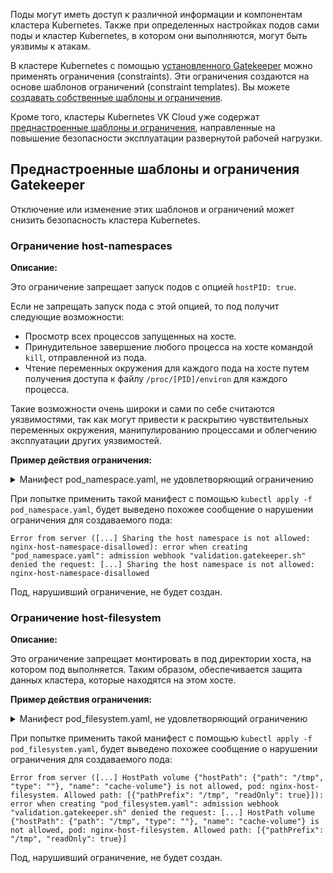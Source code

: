 Поды могут иметь доступ к различной информации и компонентам кластера Kubernetes. Также при определенных настройках подов сами поды и кластер Kubernetes, в котором они выполняются, могут быть уязвимы к атакам.

В кластере Kubernetes с помощью [установленного Gatekeeper](../k8s-addons/k8s-gatekeeper/k8s-opa) можно применять ограничения (constraints). Эти ограничения создаются на основе шаблонов ограничений (constraint templates). Вы можете [создавать собственные шаблоны и ограничения](../k8s-addons/k8s-gatekeeper/k8s-policy).

Кроме того, кластеры Kubernetes VK Cloud уже содержат [преднастроенные шаблоны и ограничения](#prednastroennye-shablony-i-ogranicheniya-gatekeeper), направленные на повышение безопасности эксплуатации развернутой рабочей нагрузки.

## Преднастроенные шаблоны и ограничения Gatekeeper

<warn>

Отключение или изменение этих шаблонов и ограничений может снизить безопасность кластера Kubernetes.

</warn>

### Ограничение host-namespaces

**Описание:**

Это ограничение запрещает запуск подов с опцией `hostPID: true`.

Если не запрещать запуск пода с этой опцией, то под получит следующие возможности:

- Просмотр всех процессов запущенных на хосте.
- Принудительное завершение любого процесса на хосте командой `kill`, отправленной из пода.
- Чтение переменных окружения для каждого пода на хосте путем получения доступа к файлу `/proc/[PID]/environ` для каждого процесса.

Такие возможности очень широки и сами по себе считаются уязвимостями, так как могут привести к раскрытию чувствительных переменных окружения, манипулированию процессами и облегчению эксплуатации других уязвимостей.

**Пример действия ограничения:**

<details>
<summary>Манифест pod_namespace.yaml, не удовлетворяющий ограничению</summary>

<!-- prettier-ignore -->
```yaml
apiVersion: v1
kind: Pod
metadata:
  name: nginx-host-namespace-disallowed
  labels:
    app: nginx-host-namespace
spec:
  hostPID: true
  hostIPC: true
  containers:
    - name: nginx
      image: nginx
```

</details>

При попытке применить такой манифест с помощью `kubectl apply -f pod_namespace.yaml`, будет выведено похожее сообщение о нарушении ограничения для создаваемого пода:

```text
Error from server ([...] Sharing the host namespace is not allowed: nginx-host-namespace-disallowed): error when creating "pod_namespace.yaml": admission webhook "validation.gatekeeper.sh" denied the request: [...] Sharing the host namespace is not allowed: nginx-host-namespace-disallowed
```

Под, нарушивший ограничение, не будет создан.

### Ограничение host-filesystem

**Описание:**

Это ограничение запрещает монтировать в под директории хоста, на котором под выполняется. Таким образом, обеспечивается защита данных кластера, которые находятся на этом хосте.

**Пример действия ограничения:**

<details>
<summary>Манифест pod_filesystem.yaml, не удовлетворяющий ограничению</summary>

<!-- prettier-ignore -->
```yaml
apiVersion: v1
kind: Pod
metadata:
  name: nginx-host-filesystem
  labels:
    app: nginx-host-filesystem-disallowed
spec:
  containers:
    - name: nginx
      image: nginx
      volumeMounts:
        - mountPath: /cache
          name: cache-volume
          readOnly: true
  volumes:
    - name: cache-volume
      hostPath:
        path: /tmp # directory on host
```

</details>

При попытке применить такой манифест с помощью `kubectl apply -f pod_filesystem.yaml`, будет выведено похожее сообщение о нарушении ограничения для создаваемого пода:

```text
Error from server ([...] HostPath volume {"hostPath": {"path": "/tmp", "type": ""}, "name": "cache-volume"} is not allowed, pod: nginx-host-filesystem. Allowed path: [{"pathPrefix": "/tmp", "readOnly": true}]): error when creating "pod_filesystem.yaml": admission webhook "validation.gatekeeper.sh" denied the request: [...] HostPath volume {"hostPath": {"path": "/tmp", "type": ""}, "name": "cache-volume"} is not allowed, pod: nginx-host-filesystem. Allowed path: [{"pathPrefix": "/tmp", "readOnly": true}]
```

Под, нарушивший ограничение, не будет создан.
